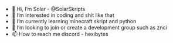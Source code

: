 - 👋 Hi, I’m Solar - @SolarSkripts
- 👀 I’m interested in coding and shit like that
- 🌱 I’m currently learning minecraft skript and python
- 💞️ I’m looking to join or create a development group such as znci
- 📫 How to reach me discord - hexibytes

<!---
SolarSkripts/SolarSkripts is a ✨ special ✨ repository because its `README.md` (this file) appears on your GitHub profile.
You can click the Preview link to take a look at your changes.
--->
